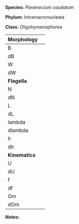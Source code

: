 **Species:** *Paramecium caudatum*

**Phylum:** Intramacronucleata

**Class:** Oligohymenophorea


|**Morphology** |          |
|:-------------  | :------: |
| B |  |
| dB |  | 
| W |  |
| dW |  |
| **Flagella** | |
| N |  |
| dN |  |
| L |  |
| dL |  |
| lambda |  |
| dlambda |  |
| h |  |
| dh |  |
| **Kinematics** | |
| U | |
| dU |  |
| f |  |
| df |  |
| Om |  |
| dOm |  |


**Notes:** 
